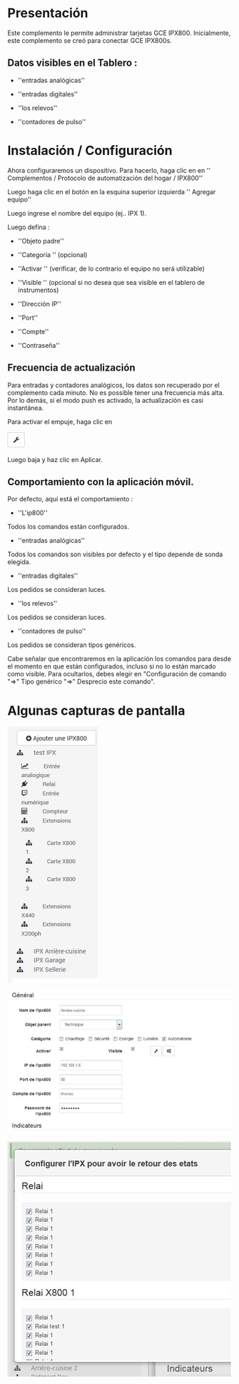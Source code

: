 Presentación  
============

Este complemento le permite administrar tarjetas GCE IPX800.
Inicialmente, este complemento se creó para conectar GCE IPX800s.

Datos visibles en el Tablero : 
-----------------------------------

-   ''entradas analógicas''

-   ''entradas digitales''

-   ''los relevos''

-   ''contadores de pulso''

Instalación / Configuración 
========================

Ahora configuraremos un dispositivo. Para hacerlo, haga clic en
en '' Complementos / Protocolo de automatización del hogar / IPX800''

Luego haga clic en el botón en la esquina superior izquierda '' Agregar equipo''

Luego ingrese el nombre del equipo (ej.. IPX 1).

Luego defina :

-   ''Objeto padre''

-   ''Categoría '' (opcional)

-   ''Activar '' (verificar, de lo contrario el equipo no será utilizable)

-   ''Visible '' (opcional si no desea que sea visible en
    el tablero de instrumentos)

-   ''Dirección IP''

-   ''Port''

-   ''Compte''

-   ''Contraseña''

Frecuencia de actualización 
-----------------------------

Para entradas y contadores analógicos, los datos son
recuperado por el complemento cada minuto. No es possible
tener una frecuencia más alta. Por lo demás, si el modo push es
activado, la actualización es casi instantánea.

Para activar el empuje, haga clic en

![bouton config push](../images/bouton_config_push.jpg)

Luego baja y haz clic en Aplicar.

Comportamiento con la aplicación móvil. 
--------------------------------------

Por defecto, aquí está el comportamiento :

-   ''L'ip800''

Todos los comandos están configurados.

-   ''entradas analógicas''

Todos los comandos son visibles por defecto y el tipo depende de
sonda elegida.

-   ''entradas digitales''

Los pedidos se consideran luces.

-   ''los relevos''

Los pedidos se consideran luces.

-   ''contadores de pulso''

Los pedidos se consideran tipos genéricos.

Cabe señalar que encontraremos en la aplicación los comandos para
desde el momento en que están configurados, incluso si no lo están
marcado como visible. Para ocultarlos, debes elegir en
"Configuración de comando "⇒" Tipo genérico "⇒" Desprecio
este comando".

Algunas capturas de pantalla 
=======================

![ipx800 screenshot1](../images/ipx800_screenshot1.jpg)

![ipx800 screenshot2](../images/ipx800_screenshot2.jpg)

![ipx800 screenshot3](../images/ipx800_screenshot3.jpg)
